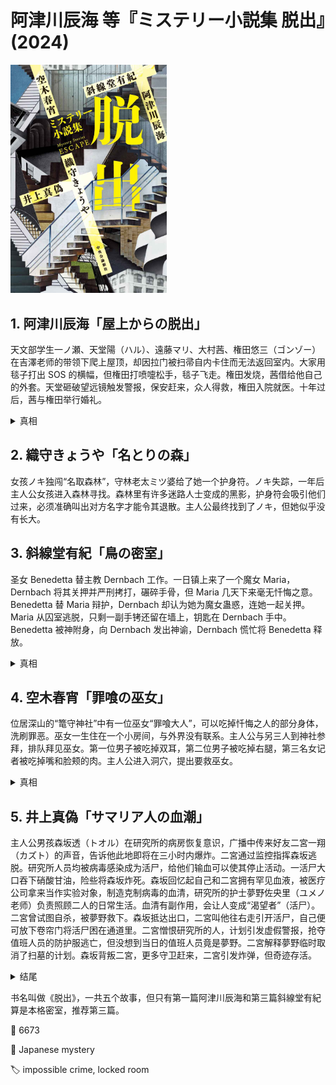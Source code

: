 # 阿津川辰海 等『ミステリー小説集 脱出』(2024)

<img src=images/2024b_cover.jpg width=250/>

## 1. 阿津川辰海「屋上からの脱出」

天文部学生一ノ瀬、天堂陽（ハル）、遠藤マリ、大村茜、権田悠三（ゴンゾー）在吉澤老师的带领下爬上屋顶，却因拉门被扫帚自内卡住而无法返回室内。大家用毯子打出 SOS 的横幅，但権田打喷嚏松手，毯子飞走。権田发烧，茜借给他自己的外套。天堂砸破望远镜触发警报，保安赶来，众人得救，権田入院就医。十年过后，茜与権田举行婚礼。

<details><summary>真相</summary>
権田用针线机关从拉门的缝隙中拉扫帚使其倒下，原本设计可以用第三根线打开，但线中途断了，导致被困。権田的动机是看到道田学长给茜发了表白短信，想在茜看到短信前抢先表白。
</details>

## 2. 織守きょうや「名とりの森」

女孩ノキ独闯“名取森林”，守林老太ミツ婆给了她一个护身符。ノキ失踪，一年后主人公女孩进入森林寻找。森林里有许多迷路人士变成的黑影，护身符会吸引他们过来，必须准确叫出对方名字才能令其退散。主人公最终找到了ノキ，但她似乎没有长大。

## 3. 斜線堂有紀「鳥の密室」

圣女 Benedetta 替主教 Dernbach 工作。一日镇上来了一个魔女 Maria，Dernbach 将其关押并严刑拷打，碾碎手骨，但 Maria 几天下来毫无忏悔之意。Benedetta 替 Maria 辩护，Dernbach 却认为她为魔女蛊惑，连她一起关押。Maria 从囚室逃脱，只剩一副手铐还留在墙上，钥匙在 Dernbach 手中。Benedetta 被神附身，向 Dernbach 发出神谕，Dernbach 慌忙将 Benedetta 释放。

<details><summary>真相</summary>
Maria 患有无痛症，所以严刑拷打不起作用。她毁掉自己的手从手铐脱出，跳入熔炉焚化，使 Benedetta 得救。
</details>

## 4. 空木春宵「罪喰の巫女」

位居深山的“篭守神社”中有一位巫女“罪喰大人”，可以吃掉忏悔之人的部分身体，洗刷罪恶。巫女一生住在一个小房间，与外界没有联系。主人公与另三人到神社参拜，排队拜见巫女。第一位男子被吃掉双耳，第二位男子被吃掉右腿，第三名女记者被吃掉嘴和脸颊的肉。主人公进入洞穴，提出要救巫女。

<details><summary>真相</summary>
洞穴边缘沾着几缕长发，而参与罪喰仪式的人中并没有长发的人，所以出来的女记者是真正的巫女，她出来时用手掩住毁坏的容貌，是为了不让人认出。真正的女记者与巫女交换身份，留在洞中成为新的巫女。主人公吃掉新巫女。
</details>

## 5. 井上真偽「サマリア人の血潮」

主人公男孩森坂透（トオル）在研究所的病房恢复意识，广播中传来好友二宮一翔（カズト）的声音，告诉他此地即将在三小时内爆炸。二宮通过监控指挥森坂逃脱。研究所人员均被病毒感染成为活尸，给他们输血可以使其停止活动。一活尸大口吞下硝酸甘油，险些将森坂炸死。森坂回忆起自己和二宮拥有罕见血液，被医疗公司拿来当作实验对象，制造克制病毒的血清，研究所的护士夢野佐央里（ユメノ老师）负责照顾二人的日常生活。血清有副作用，会让人变成“渴望者”（活尸）。二宮曾试图自杀，被夢野救下。森坂抵达出口，二宮叫他往右走引开活尸，自己便可放下卷帘门将活尸困在通道里。二宮憎恨研究所的人，计划引发虚假警报，抢夺值班人员的防护服逃亡，但没想到当日的值班人员竟是夢野。二宮解释夢野临时取消了扫墓的计划。森坂背叛二宮，更多守卫赶来，二宮引发炸弹，但奇迹存活。

<details><summary>结尾</summary>
二宮承认自己知道夢野值班，却没有告诉森坂，所以是自己先背叛了森坂。二宮恳请森坂用血清救夢野。
</details>

书名叫做《脱出》，一共五个故事，但只有第一篇阿津川辰海和第三篇斜線堂有紀算是本格密室，推荐第三篇。

:link: 6673

:file_folder: Japanese mystery

:label: impossible crime, locked room
